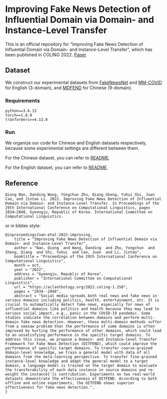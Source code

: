 # Improving Fake News Detection of Influential Domain via Domain- and Instance-Level Transfer
This is an official repository for "Improving Fake News Detection of Influential Domain via Domain- and Instance-Level Transfer", which has been published in COLING 2022. [Paper](https://aclanthology.org/2022.coling-1.250.pdf)
## Dataset
We construct our experimental datasets from [FakeNewsNet](https://arxiv.org/pdf/1809.01286.pdf) and [MM-COVID](https://arxiv.org/abs/2011.04088) for English (3-domain), and [MDFEND](https://github.com/kennqiang/MDFEND-Weibo21) for Chinese (9-domain).
### Requirements
```
python==3.6.13
torch==1.8.0
tranformers==4.13.0
```
### Run
We organize our code for Chinese and English datasets respectively, because some experimental settings are different between them.

For the Chinese dataset, you can refer to [README](https://github.com/ICTMCG/DITFEND/blob/main/DITFEND_ch/README.md).

For the English dataset, you can refer to [README](https://github.com/ICTMCG/DITFEND/blob/main/DITFEND_en/README.md).

## Reference
```
Qiong Nan, Danding Wang, Yongchun Zhu, Qiang Sheng, Yuhui Shi, Juan Cao, and Jintao Li. 2022. Improving Fake News Detection of Influential Domain via Domain- and Instance-Level Transfer. In Proceedings of the 29th International Conference on Computational Linguistics, pages 2834–2848, Gyeongju, Republic of Korea. International Committee on Computational Linguistics.
```
or in bibtex style:
```
@inproceedings{nan-etal-2022-improving,
    title = "Improving Fake News Detection of Influential Domain via Domain- and Instance-Level Transfer",
    author = "Nan, Qiong  and Wang, Danding  and Zhu, Yongchun  and Sheng, Qiang  and Shi, Yuhui  and Cao, Juan  and Li, Jintao",
    booktitle = "Proceedings of the 29th International Conference on Computational Linguistics",
    month = oct,
    year = "2022",
    address = "Gyeongju, Republic of Korea",
    publisher = "International Committee on Computational Linguistics",
    url = "https://aclanthology.org/2022.coling-1.250",
    pages = "2834--2848",
    abstract = "Social media spreads both real news and fake news in various domains including politics, health, entertainment, etc. It is crucial to automatically detect fake news, especially for news of influential domains like politics and health because they may lead to serious social impact, e.g., panic in the COVID-19 pandemic. Some studies indicate the correlation between domains and perform multi-domain fake news detection. However, these multi-domain methods suffer from a seesaw problem that the performance of some domains is often improved by hurting the performance of other domains, which could lead to an unsatisfying performance in the specific target domains. To address this issue, we propose a Domain- and Instance-level Transfer Framework for Fake News Detection (DITFEND), which could improve the performance of specific target domains. To transfer coarse-grained domain-level knowledge, we train a general model with data of all domains from the meta-learning perspective. To transfer fine-grained instance-level knowledge and adapt the general model to a target domain, a language model is trained on the target domain to evaluate the transferability of each data instance in source domains and re-weight the instance{'}s contribution. Experiments on two real-world datasets demonstrate the effectiveness of DITFEND. According to both offline and online experiments, the DITFEND shows superior effectiveness for fake news detection.",
}
```

